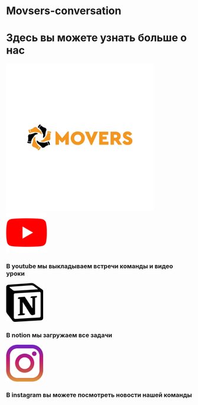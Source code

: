 
# Movsers-conversation
<link rel="stylesheet" href="style.css">
 <h1>Здесь вы можете узнать больше о нас</h1>

<img class="logo" src='img/logo.jpg' width=400px>
<a href='https://www.youtube.com/channel/UCXwKhLg1Mi2-DbyORowljqw'> <img src='img/youtube.png' width=110px> </a>
<h3>В youtube мы выкладываем встречи команды и видео уроки</h3>
 <a href="https://www.notion.so/MOVERS-da3f54da80ee4df399ed9efe25a78f6b"><img src="img/notion.png" alt="" width=100px></a>
 <h3>В notion мы загружаем все задачи</h3>
<a href="https://www.instagram.com/movers.kk/"><img src="img/instagram.png" alt="" width="100px"></a>
<h3>В instagram вы можете посмотреть новости нашей команды</h3>

